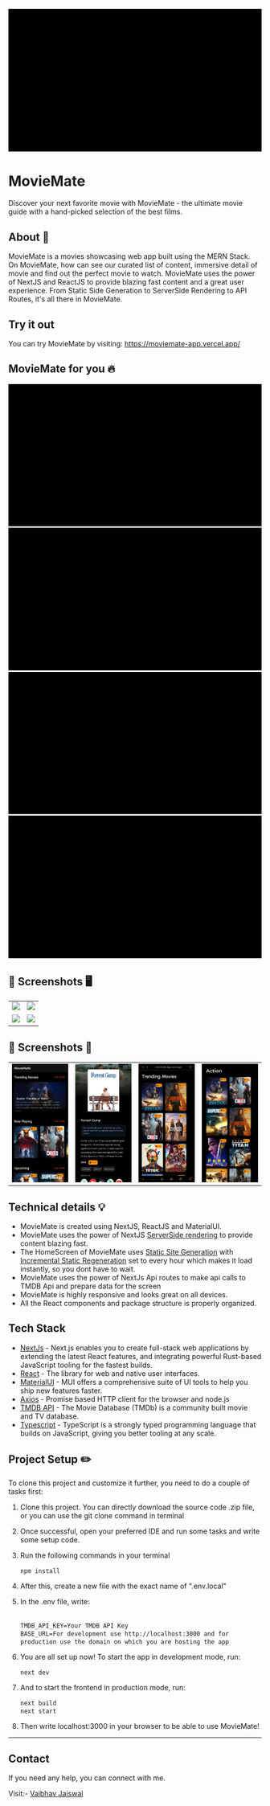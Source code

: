 ![MovieMate](graphics/banners/banner.gif)

# **MovieMate**

Discover your next favorite movie with MovieMate - the ultimate movie guide with a hand-picked selection of the best
films.

## About 🎯

MovieMate is a movies showcasing web app built using the MERN Stack.
On MovieMate, how can see our curated list of content, immersive detail of movie and find out the perfect movie to
watch.
MovieMate uses the power of NextJS and ReactJS to provide blazing fast content and a great user experience.
From Static Side Generation to ServerSide Rendering to API Routes, it's all there in MovieMate.

## Try it out

You can try MovieMate by visiting: https://moviemate-app.vercel.app/

## MovieMate for you 🔥

![Home](graphics/banners/banner-home.gif)
![Detail](graphics/banners/banner-detail.gif)
![Sections](graphics/banners/banner-section.gif)
![Genre](graphics/banners/banner-genre.gif)

[//]: # (Add Screenshots)

## 📸 Screenshots 🖥️

|                                                |                                              |
|------------------------------------------------|----------------------------------------------|
| ![](graphics/screenshots/desktop/home.png)     | ![](graphics/screenshots/desktop/detail.png) |
| ![](graphics/screenshots/desktop/sections.png) | ![](graphics/screenshots/desktop/genres.png) |

## 📸 Screenshots 📱

|                                                |                                              |                                                |                                              |
|------------------------------------------------|----------------------------------------------|------------------------------------------------|----------------------------------------------|
| ![](graphics/screenshots/mobile/home.jpeg)     | ![](graphics/screenshots/mobile/detail.jpeg) | ![](graphics/screenshots/mobile/sections.jpeg) | ![](graphics/screenshots/mobile/genres.jpeg) |


## Technical details 💡

- MovieMate is created using NextJS, ReactJS and MaterialUI.
- MovieMate uses the power of
  NextJS [ServerSide rendering](https://nextjs.org/docs/basic-features/pages#server-side-rendering) to provide content
  blazing fast.
- The HomeScreen of MovieMate
  uses [Static Site Generation](https://nextjs.org/docs/basic-features/pages#static-generation)
  with [Incremental Static Regeneration](https://nextjs.org/docs/basic-features/data-fetching/incremental-static-regeneration)
  set to every hour which makes it load instantly, so you dont have to wait.
- MovieMate uses the power of NextJs Api routes to make api calls to TMDB Api and prepare data for the screen
- MovieMate is highly responsive and looks great on all devices.
- All the React components and package structure is properly organized.

## Tech Stack

- [NextJs](https://nextjs.org) - Next.js enables you to create full-stack web applications by extending the latest React
  features, and integrating powerful Rust-based JavaScript tooling for the fastest builds.
- [React](https://react.dev) - The library for web and native user interfaces.
- [MaterialUI](https://mui.com) - MUI offers a comprehensive suite of UI tools to help you ship new features faster.
- [Axios](https://axios-http.com) - Promise based HTTP client for the browser and node.js
- [TMDB API](https://www.themoviedb.org) - The Movie Database (TMDb) is a community built movie and TV database.
- [Typescript](https://www.typescriptlang.org) - TypeScript is a strongly typed programming language that builds on
  JavaScript, giving you better tooling at any scale.

## Project Setup ✏️

To clone this project and customize it further, you need to do a couple of tasks first:

1) Clone this project. You can directly download the source code .zip file, or you can use the git clone command in
   terminal
2) Once successful, open your preferred IDE and run some tasks and write some setup code.
3) Run the following commands in your terminal

    ```
    npm install
    ```

4) After this, create a new file with the exact name of ".env.local"
5) In the .env file, write:<br><br>

    ```
    TMDB_API_KEY=Your TMDB API Key
    BASE_URL=For development use http://localhost:3000 and for production use the domain on which you are hosting the app
    ```

6) You are all set up now! To start the app in development mode, run:

    ```
    next dev
    ```

7) And to start the frontend in production mode, run:

    ```
    next build
    next start
    ```

8) Then write localhost:3000 in your browser to be able to use MovieMate!

---

## Contact

If you need any help, you can connect with me.

Visit:- [Vaibhav Jaiswal](https://vaibhavjaiswal.vercel.app/#/)
